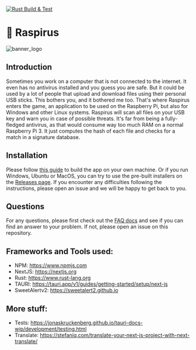 [![Rust Build & Test](https://github.com/Benji377/Raspirus/actions/workflows/rust.yml/badge.svg)](https://github.com/Benji377/Raspirus/actions/workflows/rust.yml)
# :rocket: Raspirus
![banner_logo](https://user-images.githubusercontent.com/50681275/223684389-ed0f104f-c183-4223-9723-c268e7cc5268.png)

## Introduction
Sometimes you work on a computer that is not connected to the internet. It even has no antivirus installed and you guess you are safe. But it could be used by a lot of people that upload and download files using their personal USB sticks. This bothers you, and it bothered me too. That's where Raspirus enters the game, an application to be used on the Raspberry Pi, but also for Windows and other Linux systems. Raspirus will scan all files on your USB key and warn you in case of possible threats. It's far from being a fully-fledged antivirus, as that would consume way too much RAM on a normal Raspberry Pi 3. It just computes the hash of each file and checks for a match in a signature database.

## Installation
Please follow [this guide](https://github.com/Raspirus/docs) to build the app on your own machine. Or if you run Windows, Ubuntu or MacOS, you can try to use the pre-built installers on the [Releases page](https://github.com/Raspirus/Raspirus/releases/latest). If you encounter any difficulties following the instructions, please open an issue and we will be happy to get back to you.

## Questions
For any questions, please first check out the [FAQ docs](https://github.com/Raspirus/docs) and see if you can find an answer to your problem. If not, please open an issue on this repository.

## Frameworks and Tools used:
- NPM: https://www.npmjs.com
- NextJS: https://nextjs.org
- Rust: https://www.rust-lang.org
- TAURI: https://tauri.app/v1/guides/getting-started/setup/next-js
- SweetAlertv2: https://sweetalert2.github.io

## More stuff:
- Tests: https://jonaskruckenberg.github.io/tauri-docs-wip/development/testing.html
- Translate: https://stefaniq.com/translate-your-next-js-project-with-next-translate/